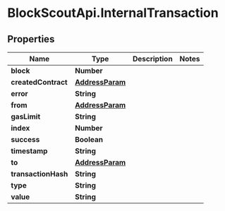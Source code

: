 # BlockScoutApi.InternalTransaction

## Properties
Name | Type | Description | Notes
------------ | ------------- | ------------- | -------------
**block** | **Number** |  | 
**createdContract** | [**AddressParam**](AddressParam.md) |  | 
**error** | **String** |  | 
**from** | [**AddressParam**](AddressParam.md) |  | 
**gasLimit** | **String** |  | 
**index** | **Number** |  | 
**success** | **Boolean** |  | 
**timestamp** | **String** |  | 
**to** | [**AddressParam**](AddressParam.md) |  | 
**transactionHash** | **String** |  | 
**type** | **String** |  | 
**value** | **String** |  | 
